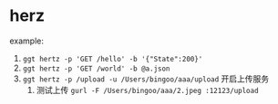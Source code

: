 # herz

example:

1. `ggt hertz -p 'GET /hello' -b '{"State":200}'`
2. `ggt hertz -p 'GET /world' -b @a.json`
3. `ggt hertz -p /upload -u /Users/bingoo/aaa/upload` 开启上传服务
   1. 测试上传 `gurl -F /Users/bingoo/aaa/2.jpeg :12123/upload`
